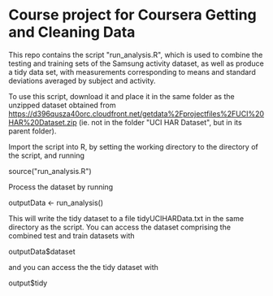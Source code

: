 Course project for Coursera Getting and Cleaning Data
======================================================
This repo contains the script "run_analysis.R", which is used to combine the testing and training sets of the Samsung activity dataset, as well as produce a tidy data set, with measurements corresponding to means and standard deviations averaged by subject and activity.

To use this script, download it and place it in the same folder as the unzipped dataset obtained from https://d396qusza40orc.cloudfront.net/getdata%2Fprojectfiles%2FUCI%20HAR%20Dataset.zip (ie. not in the folder "UCI HAR Dataset", but in its parent folder).

Import the script into R, by setting the working directory to the directory of the script, and running

source("run_analysis.R")

Process the dataset by running

outputData <- run_analysis()

This will write the tidy dataset to a file tidyUCIHARData.txt in the same directory as the script. You can access the dataset comprising the combined test and train datasets with

outputData$dataset

and you can access the the tidy dataset with

output$tidy
